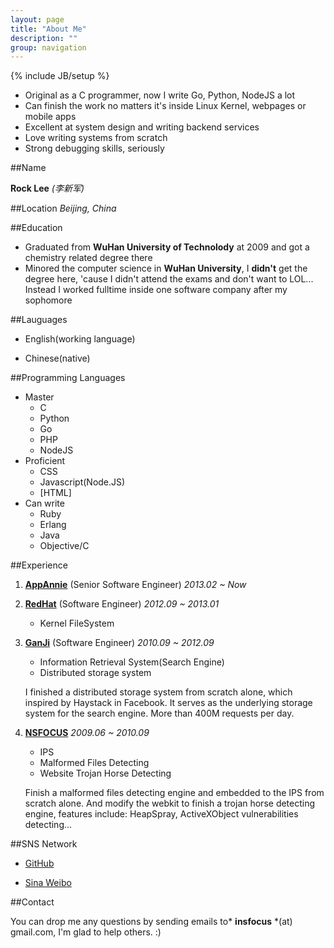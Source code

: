 ```yaml
---
layout: page
title: "About Me"
description: ""
group: navigation
---
```

{% include JB/setup %}

* Original as a C programmer, now I write Go, Python, NodeJS a lot
* Can finish the work no matters it's inside Linux Kernel, webpages or mobile apps
* Excellent at system design and writing backend services
* Love writing systems from scratch
* Strong debugging skills, seriously 

##Name

**Rock Lee** _(李新军)_

##Location
*Beijing, China*

##Education
* Graduated from **WuHan University of Technolody** at 2009 and got a chemistry related degree there
* Minored the computer science in **WuHan University**, I **didn't** get the degree here, 'cause I didn't attend the exams and don't want to LOL... Instead I worked fulltime inside one software company after my sophomore

##Lauguages
* English(working language)

* Chinese(native)

##Programming Languages

* Master
	* C
	* Python
	* Go
	* PHP
	* NodeJS
* Proficient
	* CSS
	* Javascript(Node.JS)
	* [HTML]
* Can write
	* Ruby
	* Erlang
	* Java
	* Objective/C


##Experience

1. **[AppAnnie](http://www.appannie.com)** (Senior Software Engineer) _2013.02 ~ Now_

2. **[RedHat](http://www.redhat.com)** (Software Engineer) _2012.09 ~ 2013.01_

   * Kernel FileSystem

3. **[GanJi](http://www.ganji.com)** (Software Engineer) _2010.09 ~ 2012.09_

   * Information Retrieval System(Search Engine)
   * Distributed storage system
   
   I finished a distributed storage system from scratch alone, which inspired by Haystack in Facebook. It serves as the underlying storage system for the search engine. More than 400M requests per day. 
   

4. **[NSFOCUS](http://www.nsfocus.com)** _2009.06 ~ 2010.09_

   * IPS    
   * Malformed Files Detecting
   * Website Trojan Horse Detecting

   Finish a malformed files detecting engine and embedded to the IPS from scratch alone. And modify the webkit to finish a trojan horse detecting engine, features include: HeapSpray, ActiveXObject vulnerabilities detecting...
   

##SNS Network

* [GitHub](https://github.com/RockLi)

* [Sina Weibo](http://weibo.com/1849280184)

##Contact

You can drop me any questions by sending emails to* **insfocus** *(at) gmail.com, I'm glad to help others. :)
